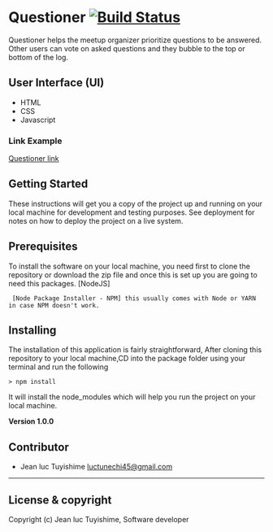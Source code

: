 # Questioner  [![Build Status](https://travis-ci.org/luc-tuyishime/Questioner.svg?branch=develop)](https://travis-ci.org/luc-tuyishime/Questioner)
Questioner​​ helps the meetup organizer prioritize questions to be answered. Other users can vote on asked questions and they bubble to the top or bottom of the log.

## User Interface (UI)
* HTML
* CSS
* Javascript

### Link Example
[Questioner link](https://luc-tuyishime.github.io/Questioner/ui/index.html)

## Getting Started
These instructions will get you a copy of the project up and running on your local machine for development and testing purposes. See deployment for notes on how to deploy the project on a live system.

## Prerequisites
To install the software on your local machine, you need first to clone the repository or download the zip file and once this is set up you are going to need this packages. [NodeJS]

```
 [Node Package Installer - NPM] this usually comes with Node or YARN in case NPM doesn't work.
```

## Installing
The installation of this application is fairly straightforward, After cloning this repository to your local machine,CD into the package folder using your terminal and run the following

```
> npm install
```
It will install the node_modules which will help you run the project on your local machine.

**Version 1.0.0**

## Contributor
- Jean luc Tuyishime <luctunechi45@gmail.com>

---

## License & copyright
Copyright (c) Jean luc Tuyishime, Software developer
